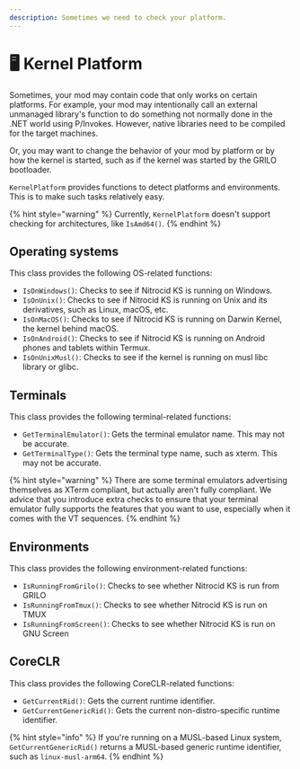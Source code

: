 ```yaml
---
description: Sometimes we need to check your platform.
---
```


# 🖥 Kernel Platform

Sometimes, your mod may contain code that only works on certain platforms. For example, your mod may intentionally call an external unmanaged library's function to do something not normally done in the .NET world using P/Invokes. However, native libraries need to be compiled for the target machines.

Or, you may want to change the behavior of your mod by platform or by how the kernel is started, such as if the kernel was started by the GRILO bootloader.

`KernelPlatform` provides functions to detect platforms and environments. This is to make such tasks relatively easy.

{% hint style="warning" %}
Currently, `KernelPlatform` doesn't support checking for architectures, like `IsAmd64()`.
{% endhint %}

## Operating systems

This class provides the following OS-related functions:

* `IsOnWindows()`: Checks to see if Nitrocid KS is running on Windows.
* `IsOnUnix()`: Checks to see if Nitrocid KS is running on Unix and its derivatives, such as Linux, macOS, etc.
* `IsOnMacOS()`: Checks to see if Nitrocid KS is running on Darwin Kernel, the kernel behind macOS.
* `IsOnAndroid()`: Checks to see if Nitrocid KS is running on Android phones and tablets within Termux.
* `IsOnUnixMusl()`: Checks to see if the kernel is running on musl libc library or glibc.

## Terminals

This class provides the following terminal-related functions:

* `GetTerminalEmulator()`: Gets the terminal emulator name. This may not be accurate.
* `GetTerminalType()`: Gets the terminal type name, such as xterm. This may not be accurate.

{% hint style="warning" %}
There are some terminal emulators advertising themselves as XTerm compliant, but actually aren't fully compliant. We advice that you introduce extra checks to ensure that your terminal emulator fully supports the features that you want to use, especially when it comes with the VT sequences.
{% endhint %}

## Environments

This class provides the following environment-related functions:

* `IsRunningFromGrilo()`: Checks to see whether Nitrocid KS is run from GRILO
* `IsRunningFromTmux()`: Checks to see whether Nitrocid KS is run on TMUX
* `IsRunningFromScreen()`: Checks to see whether Nitrocid KS is run on GNU Screen

## CoreCLR

This class provides the following CoreCLR-related functions:

* `GetCurrentRid()`: Gets the current runtime identifier.
* `GetCurrentGenericRid()`: Gets the current non-distro-specific runtime identifier.

{% hint style="info" %}
If you're running on a MUSL-based Linux system, `GetCurrentGenericRid()` returns a MUSL-based generic runtime identifier, such as `linux-musl-arm64`.
{% endhint %}
